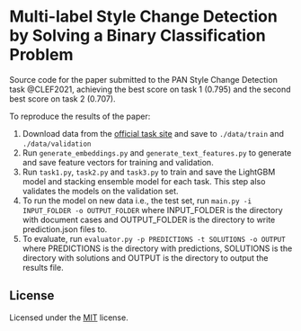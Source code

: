 # Multi-label Style Change Detection by Solving a Binary Classification Problem



Source code for the paper submitted to the PAN Style Change Detection task @CLEF2021, achieving the best score on task 1 (0.795) and the second best score on task 2 (0.707). 

<!--- [Link to the original paper.]() 
--->


<!--- If you use this resource, please cite the paper:
```

```
--->

To reproduce the results of the paper:

1. Download data from the [official task site](https://pan.webis.de/clef21/pan21-web/style-change-detection.html) and save to `./data/train` and `./data/validation`
2. Run `generate_embeddings.py` and `generate_text_features.py` to generate and save feature vectors for training and validation.
3. Run `task1.py`, `task2.py` and `task3.py` to train and save the LightGBM model and stacking ensemble model for each task. This step also validates the models on the 
validation set.
4. To run the model on new data i.e., the test set, run `main.py -i INPUT_FOLDER -o OUTPUT_FOLDER` where INPUT_FOLDER is the directory with document cases and OUTPUT_FOLDER is the directory to write prediction.json files to. 
5. To evaluate, run `evaluator.py -p PREDICTIONS -t SOLUTIONS -o OUTPUT` where PREDICTIONS is the directory with predictions, SOLUTIONS is the directory with solutions and OUTPUT is the directory to output the results file.

## License
Licensed under the [MIT](https://choosealicense.com/licenses/mit/) license.
